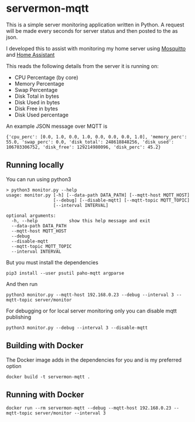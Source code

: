 # servermon-mqtt

This is a simple server monitoring application written in Python. A request will be made every <interval> seconds for server status and then posted to the <mqtt-topic> as json.

I developed this to assist with monitoring my home server using [Mosquitto](https://github.com/eclipse/mosquitto) and [Home Assistant](https://www.home-assistant.io/)

This reads the following details from the server it is running on:
* CPU Percentage (by core)
* Memory Percentage
* Swap Percentage
* Disk Total in bytes
* Disk Used in bytes
* Disk Free in bytes
* Disk Used percentage

An example JSON message over MQTT is
```
{'cpu_perc': [0.0, 1.0, 0.0, 1.0, 0.0, 0.0, 0.0, 1.0], 'memory_perc': 55.0, 'swap_perc': 0.0, 'disk_total': 248618848256, 'disk_used': 106703306752, 'disk_free': 129214980096, 'disk_perc': 45.2}
```

## Running locally

You can run using python3

```
> python3 monitor.py --help
usage: monitor.py [-h] [--data-path DATA_PATH] [--mqtt-host MQTT_HOST]
                  [--debug] [--disable-mqtt] [--mqtt-topic MQTT_TOPIC]
                  [--interval INTERVAL]

optional arguments:
  -h, --help            show this help message and exit
  --data-path DATA_PATH
  --mqtt-host MQTT_HOST
  --debug
  --disable-mqtt
  --mqtt-topic MQTT_TOPIC
  --interval INTERVAL
```

But you must install the dependencies
```
pip3 install --user psutil paho-mqtt argparse
```

And then run 
```
python3 monitor.py --mqtt-host 192.168.0.23 --debug --interval 3 --mqtt-topic server/monitor
```

For debugging or for local server monitoring only you can disable mqtt publishing
```
python3 monitor.py --debug --interval 3 --disable-mqtt                   
```

## Building with Docker
The Docker image adds in the dependencies for you and is my preferred option
```
docker build -t servermon-mqtt .
```

## Running with Docker
```
docker run --rm servermon-mqtt --debug --mqtt-host 192.168.0.23 --mqtt-topic server/monitor --interval 3
```
